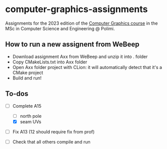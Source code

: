 # computer-graphics-assignments
Assignments for the 2023 edition of the [Computer Graphics 
course](https://www11.ceda.polimi.it/schedaincarico/schedaincarico/controller/scheda_pubblica/SchedaPublic.do?&evn_default=evento&c_classe=789226&polij_device_category=DESKTOP&__pj0=0&__pj1=d5ba826011a30aecef5f9cd5ea045a7d) 
in the MSc in Computer Science and Engineering @ Polimi.

## How to run a new assignent from WeBeep
- Download assignment Axx from WeBeep and unzip it into . folder
- Copy CMakeLists.txt into Axx folder
- Open Axx folder project with CLion: it will automatically detect that it's a CMake project
- Build and run!

 ## To-dos
- [ ] Complete A15 
	- [ ] north pole
	- [x] seam UVs
- [ ] Fix A13 (12 should require fix from prof)
- [ ] Check that all others compile and run
	
